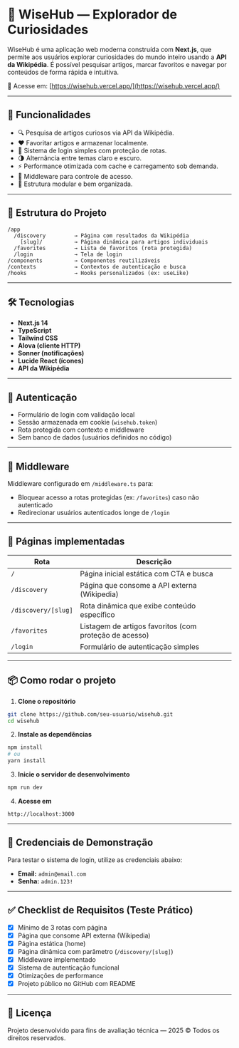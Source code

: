 # 🧠 WiseHub — Explorador de Curiosidades

WiseHub é uma aplicação web moderna construída com **Next.js**, que permite aos usuários explorar curiosidades do mundo inteiro usando a **API da Wikipédia**. É possível pesquisar artigos, marcar favoritos e navegar por conteúdos de forma rápida e intuitiva.

🔗 Acesse em: [https://wisehub.vercel.app/](https://wisehub.vercel.app/)

---

## 🚀 Funcionalidades

- 🔍 Pesquisa de artigos curiosos via API da Wikipédia.
- ❤️ Favoritar artigos e armazenar localmente.
- 🔐 Sistema de login simples com proteção de rotas.
- 🌗 Alternância entre temas claro e escuro.
- ⚡ Performance otimizada com cache e carregamento sob demanda.
- 🧩 Middleware para controle de acesso.
- 🧱 Estrutura modular e bem organizada.

---

## 📁 Estrutura do Projeto

```
/app
  /discovery         → Página com resultados da Wikipédia
    [slug]/          → Página dinâmica para artigos individuais
  /favorites         → Lista de favoritos (rota protegida)
  /login             → Tela de login
/components          → Componentes reutilizáveis
/contexts            → Contextos de autenticação e busca
/hooks               → Hooks personalizados (ex: useLike)
```

---

## 🛠️ Tecnologias

- **Next.js 14**
- **TypeScript**
- **Tailwind CSS**
- **Alova (cliente HTTP)**
- **Sonner (notificações)**
- **Lucide React (ícones)**
- **API da Wikipédia**

---

## 🔐 Autenticação

- Formulário de login com validação local
- Sessão armazenada em cookie (`wisehub.token`)
- Rota protegida com contexto e middleware
- Sem banco de dados (usuários definidos no código)

---

## 🧩 Middleware

Middleware configurado em `/middleware.ts` para:
- Bloquear acesso a rotas protegidas (ex: `/favorites`) caso não autenticado
- Redirecionar usuários autenticados longe de `/login`

---

## 📄 Páginas implementadas

| Rota                | Descrição                                                  |
|---------------------|------------------------------------------------------------|
| `/`                 | Página inicial estática com CTA e busca                    |
| `/discovery`        | Página que consome a API externa (Wikipedia)               |
| `/discovery/[slug]` | Rota dinâmica que exibe conteúdo específico                |
| `/favorites`        | Listagem de artigos favoritos (com proteção de acesso)     |
| `/login`            | Formulário de autenticação simples                         |

---

## 📦 Como rodar o projeto

1. **Clone o repositório**
```bash
git clone https://github.com/seu-usuario/wisehub.git
cd wisehub
```

2. **Instale as dependências**
```bash
npm install
# ou
yarn install
```

3. **Inicie o servidor de desenvolvimento**
```bash
npm run dev
```

4. **Acesse em**
```
http://localhost:3000
```

---

## 👤 Credenciais de Demonstração

Para testar o sistema de login, utilize as credenciais abaixo:

- **Email:** `admin@email.com`
- **Senha:** `admin.123!`

---

## ✅ Checklist de Requisitos (Teste Prático)

- [x] Mínimo de 3 rotas com página
- [x] Página que consome API externa (Wikipedia)
- [x] Página estática (home)
- [x] Página dinâmica com parâmetro (`/discovery/[slug]`)
- [x] Middleware implementado
- [x] Sistema de autenticação funcional
- [x] Otimizações de performance
- [x] Projeto público no GitHub com README

---

## 📄 Licença

Projeto desenvolvido para fins de avaliação técnica — 2025 © Todos os direitos reservados.
